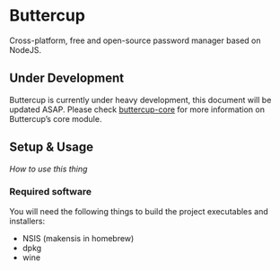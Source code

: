 # Buttercup
Cross-platform, free and open-source password manager based on NodeJS.

## Under Development
Buttercup is currently under heavy development, this document will be updated ASAP. Please check [buttercup-core](https://github.com/perry-mitchell/buttercup-core) for more information on Buttercup’s core module.

## Setup & Usage
_How to use this thing_

### Required software
You will need the following things to build the project executables and installers:
 * NSIS (makensis in homebrew)
 * dpkg
 * wine
